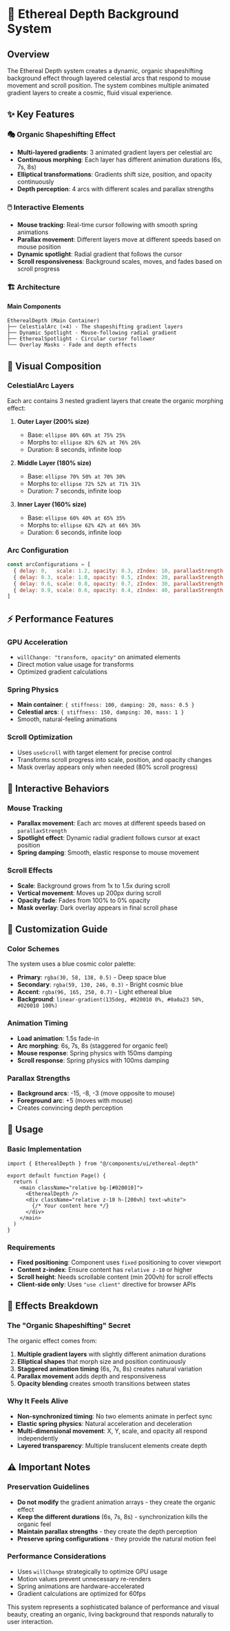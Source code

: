 # 🌌 Ethereal Depth Background System

## Overview
The Ethereal Depth system creates a dynamic, organic shapeshifting background effect through layered celestial arcs that respond to mouse movement and scroll position. The system combines multiple animated gradient layers to create a cosmic, fluid visual experience.

## ✨ Key Features

### 🎭 **Organic Shapeshifting Effect**
- **Multi-layered gradients**: 3 animated gradient layers per celestial arc
- **Continuous morphing**: Each layer has different animation durations (6s, 7s, 8s)
- **Elliptical transformations**: Gradients shift size, position, and opacity continuously
- **Depth perception**: 4 arcs with different scales and parallax strengths

### 🖱️ **Interactive Elements**
- **Mouse tracking**: Real-time cursor following with smooth spring animations
- **Parallax movement**: Different layers move at different speeds based on mouse position
- **Dynamic spotlight**: Radial gradient that follows the cursor
- **Scroll responsiveness**: Background scales, moves, and fades based on scroll progress

### 🏗️ **Architecture**

#### Main Components
```
EtherealDepth (Main Container)
├── CelestialArc (×4) - The shapeshifting gradient layers
├── Dynamic Spotlight - Mouse-following radial gradient
├── EtherealSpotlight - Circular cursor follower
└── Overlay Masks - Fade and depth effects
```

## 🎨 Visual Composition

### **CelestialArc Layers**
Each arc contains 3 nested gradient layers that create the organic morphing effect:

1. **Outer Layer (200% size)**
   - Base: `ellipse 80% 60% at 75% 25%`
   - Morphs to: `ellipse 82% 62% at 76% 26%`
   - Duration: 8 seconds, infinite loop

2. **Middle Layer (180% size)**
   - Base: `ellipse 70% 50% at 70% 30%`
   - Morphs to: `ellipse 72% 52% at 71% 31%`
   - Duration: 7 seconds, infinite loop

3. **Inner Layer (160% size)**
   - Base: `ellipse 60% 40% at 65% 35%`
   - Morphs to: `ellipse 62% 42% at 66% 36%`
   - Duration: 6 seconds, infinite loop

### **Arc Configuration**
```javascript
const arcConfigurations = [
  { delay: 0,   scale: 1.2, opacity: 0.3, zIndex: 10, parallaxStrength: -15 },
  { delay: 0.3, scale: 1.0, opacity: 0.5, zIndex: 20, parallaxStrength: -8 },
  { delay: 0.6, scale: 0.8, opacity: 0.7, zIndex: 30, parallaxStrength: -3 },
  { delay: 0.9, scale: 0.6, opacity: 0.4, zIndex: 40, parallaxStrength: 5 },
]
```

## ⚡ Performance Features

### **GPU Acceleration**
- `willChange: "transform, opacity"` on animated elements
- Direct motion value usage for transforms
- Optimized gradient calculations

### **Spring Physics**
- **Main container**: `{ stiffness: 100, damping: 20, mass: 0.5 }`
- **Celestial arcs**: `{ stiffness: 150, damping: 30, mass: 1 }`
- Smooth, natural-feeling animations

### **Scroll Optimization**
- Uses `useScroll` with target element for precise control
- Transforms scroll progress into scale, position, and opacity changes
- Mask overlay appears only when needed (80% scroll progress)

## 🎯 Interactive Behaviors

### **Mouse Tracking**
- **Parallax movement**: Each arc moves at different speeds based on `parallaxStrength`
- **Spotlight effect**: Dynamic radial gradient follows cursor at exact position
- **Spring damping**: Smooth, elastic response to mouse movement

### **Scroll Effects**
- **Scale**: Background grows from 1x to 1.5x during scroll
- **Vertical movement**: Moves up 200px during scroll
- **Opacity fade**: Fades from 100% to 0% opacity
- **Mask overlay**: Dark overlay appears in final scroll phase

## 🔧 Customization Guide

### **Color Schemes**
The system uses a blue cosmic color palette:
- **Primary**: `rgba(30, 58, 138, 0.5)` - Deep space blue
- **Secondary**: `rgba(59, 130, 246, 0.3)` - Bright cosmic blue  
- **Accent**: `rgba(96, 165, 250, 0.7)` - Light ethereal blue
- **Background**: `linear-gradient(135deg, #020010 0%, #0a0a23 50%, #020010 100%)`

### **Animation Timing**
- **Load animation**: 1.5s fade-in
- **Arc morphing**: 6s, 7s, 8s (staggered for organic feel)
- **Mouse response**: Spring physics with 150ms damping
- **Scroll response**: Spring physics with 100ms damping

### **Parallax Strengths**
- **Background arcs**: -15, -8, -3 (move opposite to mouse)
- **Foreground arc**: +5 (moves with mouse)
- Creates convincing depth perception

## 🚀 Usage

### **Basic Implementation**
```tsx
import { EtherealDepth } from "@/components/ui/ethereal-depth"

export default function Page() {
  return (
    <main className="relative bg-[#020010]">
      <EtherealDepth />
      <div className="relative z-10 h-[200vh] text-white">
        {/* Your content here */}
      </div>
    </main>
  )
}
```

### **Requirements**
- **Fixed positioning**: Component uses `fixed` positioning to cover viewport
- **Content z-index**: Ensure content has `relative z-10` or higher
- **Scroll height**: Needs scrollable content (min 200vh) for scroll effects
- **Client-side only**: Uses `"use client"` directive for browser APIs

## 🎪 Effects Breakdown

### **The "Organic Shapeshifting" Secret**
The organic effect comes from:
1. **Multiple gradient layers** with slightly different animation durations
2. **Elliptical shapes** that morph size and position continuously  
3. **Staggered animation timing** (6s, 7s, 8s) creates natural variation
4. **Parallax movement** adds depth and responsiveness
5. **Opacity blending** creates smooth transitions between states

### **Why It Feels Alive**
- **Non-synchronized timing**: No two elements animate in perfect sync
- **Elastic spring physics**: Natural acceleration and deceleration
- **Multi-dimensional movement**: X, Y, scale, and opacity all respond independently
- **Layered transparency**: Multiple translucent elements create depth

## ⚠️ Important Notes

### **Preservation Guidelines**
- **Do not modify** the gradient animation arrays - they create the organic effect
- **Keep the different durations** (6s, 7s, 8s) - synchronization kills the organic feel
- **Maintain parallax strengths** - they create the depth perception
- **Preserve spring configurations** - they provide the natural motion feel

### **Performance Considerations**
- Uses `willChange` strategically to optimize GPU usage
- Motion values prevent unnecessary re-renders
- Spring animations are hardware-accelerated
- Gradient calculations are optimized for 60fps

This system represents a sophisticated balance of performance and visual beauty, creating an organic, living background that responds naturally to user interaction.